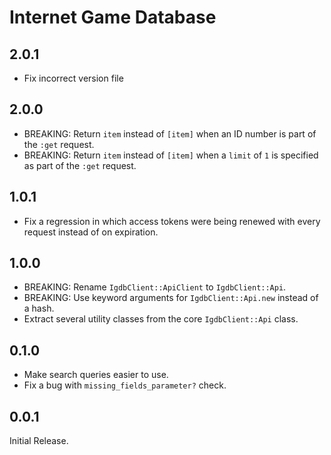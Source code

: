 # Internet Game Database
## 2.0.1
- Fix incorrect version file

## 2.0.0
- BREAKING: Return `item` instead of `[item]` when an ID number is part of the `:get` request.
- BREAKING: Return `item` instead of `[item]` when a `limit` of `1` is specified as part of the `:get` request.

## 1.0.1
- Fix a regression in which access tokens were being renewed with every request instead of on expiration.

## 1.0.0
- BREAKING: Rename `IgdbClient::ApiClient` to `IgdbClient::Api`.
- BREAKING: Use keyword arguments for `IgdbClient::Api.new` instead of a hash.
- Extract several utility classes from the core `IgdbClient::Api` class.

## 0.1.0
- Make search queries easier to use.
- Fix a bug with `missing_fields_parameter?` check.

## 0.0.1
Initial Release.
